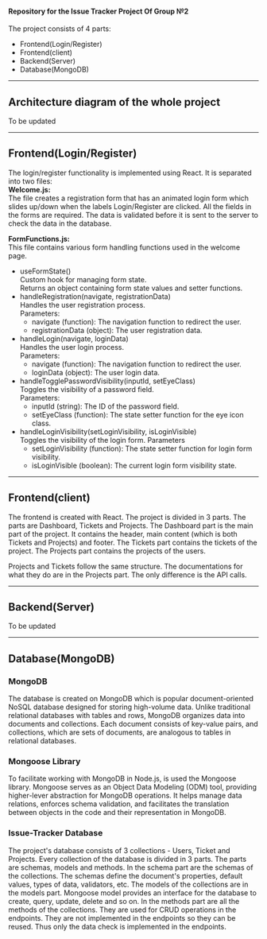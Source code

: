 #### Repository for the Issue Tracker Project Of Group №2

The project consists of 4 parts: 
* Frontend(Login/Register)
* Frontend(client)
* Backend(Server)
* Database(MongoDB)

----

## Architecture diagram of the whole project

To be updated

---

## Frontend(Login/Register)

The login/register functionality is implemented using React. It is separated into two files:  
**Welcome.js:**  
The file creates a registration form that has an animated login form which slides up/down
when the labels Login/Register are clicked. All the fields in the forms are required.
The data is validated before it is sent to the server to check the data in the database.

**FormFunctions.js:**  
This file contains various form handling functions used in the welcome page.
- useFormState()  
  Custom hook for managing form state.  
  Returns an object containing form state values and setter functions.
- handleRegistration(navigate, registrationData)  
  Handles the user registration process.  
  Parameters:  
    - navigate (function): The navigation function to redirect the user.  
    - registrationData (object): The user registration data.
- handleLogin(navigate, loginData)  
  Handles the user login process.  
  Parameters:  
    - navigate (function): The navigation function to redirect the user.  
    - loginData (object): The user login data.
- handleTogglePasswordVisibility(inputId, setEyeClass)  
  Toggles the visibility of a password field.  
  Parameters:  
    - inputId (string): The ID of the password field.  
    - setEyeClass (function): The state setter function for the eye icon class.
- handleLoginVisibility(setLoginVisibility, isLoginVisible)  
  Toggles the visibility of the login form.
  Parameters
    - setLoginVisibility (function): The state setter function for login form visibility.
    - isLoginVisible (boolean): The current login form visibility state.


---

## Frontend(client)
The frontend is created with React. The project is divided in 3 parts. The parts are
Dashboard, Tickets and Projects. The Dashboard part is the main part of the project. It
contains the header, main content (which is both Tickets and Projects) and footer. The
Tickets part contains the tickets of the project. The Projects part contains the projects
of the users.

Projects and Tickets follow the same structure. The documentations for what they do are in
the Projects part. The only difference is the API calls.

---

## Backend(Server)

To be updated

---

## Database(MongoDB)

### MongoDB
The database is created on MongoDB which is popular document-oriented NoSQL database
designed for storing high-volume data. Unlike traditional relational databases with
tables and rows, MongoDB organizes data into documents and collections. Each document
consists of key-value pairs, and collections, which are sets of documents, are analogous
to tables in relational databases.


### Mongoose Library
To facilitate working with MongoDB in Node.js, is used the Mongoose library. Mongoose
serves as an Object Data Modeling (ODM) tool, providing higher-lever abstraction for
MongoDB operations. It helps manage data relations, enforces schema validation, and
facilitates the translation between objects in the code and their representation in
MongoDB.


### Issue-Tracker Database
The project's database consists of 3 collections - Users, Ticket and Projects. Every
collection of the database is divided in 3 parts. The parts are schemas, models and methods.
In the schema part are the schemas of the collections. The schemas define the document's
properties, default values, types of data, validators, etc. The models of the collections
are in the models part. Mongoose model provides an interface for the database to create,
query, update, delete and so on. In the methods part are all the methods of the collections.
They are used for CRUD operations in the endpoints. They are not implemented in the endpoints
so they can be reused. Thus only the data check is implemented in the endpoints.
